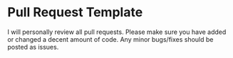 # Pull Request Template

I will personally review all pull requests. Please make sure you have added or changed a decent amount of code. Any minor bugs/fixes should be posted as issues.
